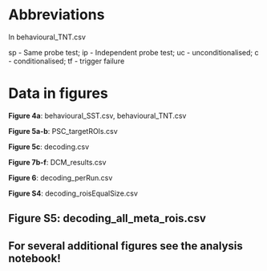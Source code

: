 # Abbreviations
In behavioural_TNT.csv

sp - Same probe test; ip - Independent probe test; uc - unconditionalised; c  - conditionalised; tf - trigger failure

# Data in figures
**Figure 4a**: behavioural_SST.csv, behavioural_TNT.csv

**Figure 5a-b**: PSC_targetROIs.csv

**Figure 5c**: decoding.csv

**Figure 7b-f**: DCM_results.csv

**Figure 6**: decoding_perRun.csv

**Figure S4**: decoding_roisEqualSize.csv

**Figure S5**: decoding_all_meta_rois.csv
--
**For several additional figures see the analysis notebook!**
--
